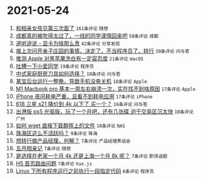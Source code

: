 # 2021-05-24

1. [和相亲女孩见第三次面了](https://www.v2ex.com/t/778770) `161条评论` `随想`
1. [成都真的被吹得太过了，一线的同学谨慎回来吧](https://www.v2ex.com/t/778775) `58条评论` `成都`
1. [道听途说 - 显卡为啥那么贵](https://www.v2ex.com/t/778757) `42条评论` `分享发现`
1. [接上次问开亲子庄园的事情，决定了，不当程序员了，转行](https://www.v2ex.com/t/778780) `39条评论` `问与答`
1. [推测 Apple 对黑苹果洗白有一定容忍度](https://www.v2ex.com/t/778760) `21条评论` `macOS`
1. [吐槽一下小爱同学](https://www.v2ex.com/t/778799) `19条评论` `程序员`
1. [中式家庭厨房刀具如何选择？](https://www.v2ex.com/t/778768) `18条评论` `问与答`
1. [某宝后台运行一整晚，导致手机没电关机](https://www.v2ex.com/t/778756) `18条评论` `Apple`
1. [M1 Macbook pro 基本一周左右崩溃一次，实在找不到啥原因](https://www.v2ex.com/t/778782) `17条评论` `Apple`
1. [iPhone 夜间耗电严重，且看不到耗电应用](https://www.v2ex.com/t/778753) `17条评论` `iPhone`
1. [618 三星 s21 降价到 4k 以下了 买一个？](https://www.v2ex.com/t/778769) `16条评论` `问与答`
1. [出港版 ps5 光驱版，玩了一个月吧，还有几张碟 迫于交易区沉太快](https://www.v2ex.com/t/778786) `10条评论` `广州`
1. [如何 wget 直接下载群晖上的文件](https://www.v2ex.com/t/778785) `10条评论` `NAS`
1. [珠海区这么不活跃吗？](https://www.v2ex.com/t/778792) `9条评论` `珠海`
1. [想转行做产品经理，何解？](https://www.v2ex.com/t/778812) `7条评论` `产品经理茶话会`
1. [五月相亲记](https://www.v2ex.com/t/778803) `7条评论` `随想`
1. [是选择在老家一个月 4k 还是上海一个月 8k 呢？](https://www.v2ex.com/t/778774) `7条评论` `职场话题`
1. [H5 首页路由问题](https://www.v2ex.com/t/778758) `7条评论` `Vue.js`
1. [Linux 下所有程序运行之前执行一段指定代码](https://www.v2ex.com/t/778795) `6条评论` `程序员`
